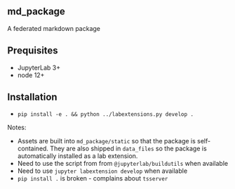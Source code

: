 ## md_package

A federated markdown package

## Prequisites
- JupyterLab 3+
- node 12+

## Installation
- `pip install -e . && python ../labextensions.py develop .`

Notes:
- Assets are built into `md_package/static` so that the package is self-contained.  They are also shipped in `data_files` so the package is automatically installed as
a lab extension.
- Need to use the script from from `@jupyterlab/buildutils` when available
- Need to use `jupyter labextension develop` when available
- `pip install .` is broken - complains about `tsserver`
